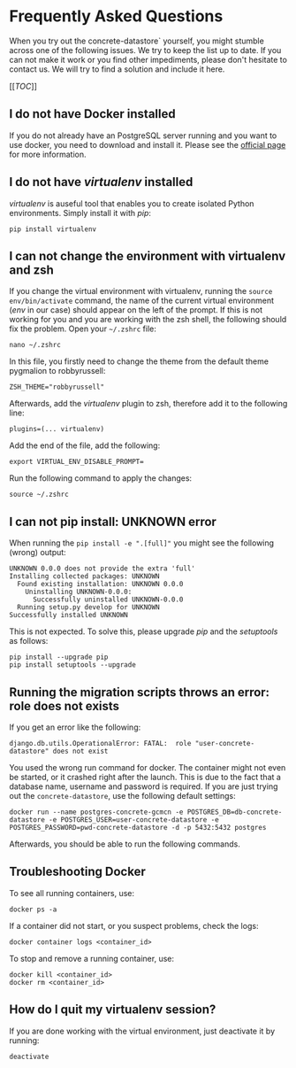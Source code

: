 # Frequently Asked Questions

When you try out the concrete-datastore` yourself, you might stumble across one of the following issues. We try to keep the list up to date. If you can not make it work or you find other impediments, please don't hesitate to contact us. We will try to find a solution and include it here.

[[_TOC_]]

## I do not have Docker installed
If you do not already have an PostgreSQL server running and you want to use docker, you need to download and install it. Please see the [official page](https://docs.docker.com/get-docker/) for more information.

## I do not have *virtualenv* installed
*virtualenv* is auseful tool that enables you to create isolated Python environments. Simply install it with *pip*:

``` shell
pip install virtualenv
```

## I can not change the environment with virtualenv and zsh

If you change the virtual environment with virtualenv, running the `source env/bin/activate` command, the name of the current virtual environment (*env* in our case) should appear on the left of the prompt. If this is not working for you and you are working with the zsh shell, the following should fix the problem. Open your `~/.zshrc` file:

``` shell
nano ~/.zshrc
```

In this file, you firstly need to change the theme from the default theme pygmalion to robbyrussell:
``` shell
ZSH_THEME="robbyrussell"
```

Afterwards, add the *virtualenv* plugin to zsh, therefore add it to the following line:
``` shell
plugins=(... virtualenv)
```

Add the end of the file, add the following:
``` shell
export VIRTUAL_ENV_DISABLE_PROMPT=
```

Run the following command to apply the changes:
``` shell
source ~/.zshrc
```

## I can not pip install: UNKNOWN error

When running the `pip install -e ".[full]"` you might see the following (wrong) output:

``` shell
UNKNOWN 0.0.0 does not provide the extra 'full'
Installing collected packages: UNKNOWN
  Found existing installation: UNKNOWN 0.0.0
    Uninstalling UNKNOWN-0.0.0:
      Successfully uninstalled UNKNOWN-0.0.0
  Running setup.py develop for UNKNOWN
Successfully installed UNKNOWN
```

This is not expected. To solve this, please upgrade *pip* and the *setuptools* as follows:

```shell
pip install --upgrade pip
pip install setuptools --upgrade
```

## Running the migration scripts throws an error: role does not exists
If you get an error like the following:
``` shell
django.db.utils.OperationalError: FATAL:  role "user-concrete-datastore" does not exist
```

You used the wrong run command for docker. The container might not even be started, or it crashed right after the launch. This is due to the fact that a database name, username and password is required. If you are just trying out the `concrete-datastore`, use the following default settings:

```shell
docker run --name postgres-concrete-gcmcn -e POSTGRES_DB=db-concrete-datastore -e POSTGRES_USER=user-concrete-datastore -e POSTGRES_PASSWORD=pwd-concrete-datastore -d -p 5432:5432 postgres
```

Afterwards, you should be able to run the following commands.

## Troubleshooting Docker
To see all running containers, use:

```shell
docker ps -a
```

If a container did not start, or you suspect problems, check the logs:

```shell
docker container logs <container_id>
```

To stop and remove a running container, use:
```shell
docker kill <container_id>
docker rm <container_id>
```

## How do I quit my virtualenv session?
If you are done working with the virtual environment, just deactivate it by running:

``` shell
deactivate
```
